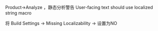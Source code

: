 Product->Analyze ，静态分析警告
User-facing text should use localized string macro

将 Build Settings -> Missing Localizability -> 设置为NO